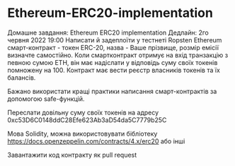 # Ethereum-ERC20-implementation
Домашне завдання: 
Ethereum ERC20 implementation
Дедлайн: 2го червня 2022 19:00
Написати й задеплоїти у тестнеті Ropsten Ethereum смарт-контракт - токен ERC-20, назва - Ваше прізвище, розмір емісії визначте самостійно. Коли смартконтракт отримує на вхід транзакцію з певною сумою ETH, він має надіслати у відповідь суму своїх токенів помножену на 100. Контракт має вести реєстр власників токенів та їх балансів.

Бажано використати кращі практики написання смарт-контрактів за допомогою safe-функцій.

Переслати довільну суму своїх токенів на адресу 0xc53D6C0148ddC28Efe623Ab3aD54da5C7779b25C

Мова Solidity, можна використовувати бібліотеку https://docs.openzeppelin.com/contracts/4.x/erc20 або інші

Завантажити код контракту як pull request
